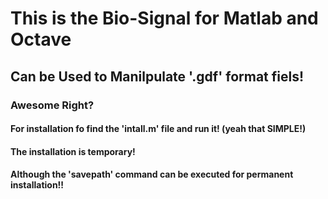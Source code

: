 # This is the Bio-Signal for Matlab and Octave
## Can be Used to Manilpulate '.gdf' format fiels!
### Awesome Right?


#### For installation fo find the 'intall.m' file and run it! (yeah that SIMPLE!)
#### The installation is temporary!
#### Although the 'savepath' command can be executed for permanent installation!!
